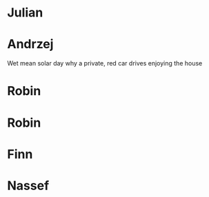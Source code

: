 # Julian


# Andrzej
Wet mean solar day
why a private, red car drives
enjoying the house

# Robin



# Robin



# Finn



# Nassef
